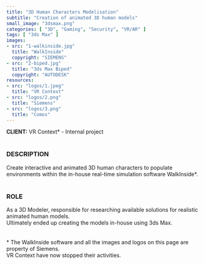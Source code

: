 ```yaml
---
title: "3D Human Characters Modelisation"
subtitle: "Creation of animated 3D human models"
small_image: "3dsmax.png"
categories: [ "3D", "Gaming", "Security", "VR/AR" ]
tags: [ "3ds Max" ]
images:
- src: "1-walkinside.jpg"
  title: "WalkInside"
  copyright: "SIEMENS"
- src: "2-biped.jpg"
  title: "3ds Max Biped"
  copyright: "AUTODESK"
resources:
- src: "logos/1.jpeg"
  title: "VR Context"
- src: "logos/2.png"
  title: "Siemens"
- src: "logos/3.png"
  title: "Comos"
---
```


<b>CLIENT:</b> VR Context* - Internal project<br>
<br>

<h3>DESCRIPTION</h3>
Create interactive and animated 3D human characters to populate environments within the in-house real-time simulation software WalkInside*.<br>
<br>

<h3>ROLE</h3>
As a 3D Modeler, responsible for researching available solutions for realistic animated human models.<br>
Ultimately ended up creating the models in-house using 3ds Max.<br>
<br>
<br>
* The WalkInside software and all the images and logos on this page are property of Siemens.<br>
VR Context have now stopped their activities.<br>
